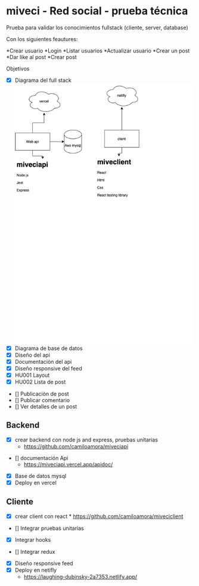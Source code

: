 # miveci - Red social - prueba técnica

Prueba para validar los conocimientos fullstack (cliente, server, database)

Con los siguientes feautures:

*Crear usuario
*Login
*Listar usuarios
*Actualizar usuario
*Crear un post
*Dar like al post
*Crear post

Objetivos

* [x] Diagrama del full stack
   ![architecture.drawio.png](architecture.drawio.png)
* [x] Diagrama de base de datos
* [x] Diseño del api
* [x] Documentaciòn del api
* [x] Diseño responsive del feed
* [x] HU001 Layout
* [x] HU002 Lista de post
* [] Publicaciòn de post
* [] Publicar comentario
* [] Ver detalles de un post


## Backend
* [x] crear backend con node js and express, pruebas unitarias 
    * https://github.com/camiloamora/miveciapi
* [] documentación Api
    * https://miveciapi.vercel.app/apidoc/
* [x] Base de datos mysql
* [x] Deploy en vercel

## Cliente
* [x] crear client con react 
      * https://github.com/camiloamora/miveciclient
* [] Integrar pruebas unitarias
* [x] Integrar hooks
* [] Integrar redux
* [x] Diseño responsive feed
* [x] Deploy en netifly
    * https://laughing-dubinsky-2a7353.netlify.app/
